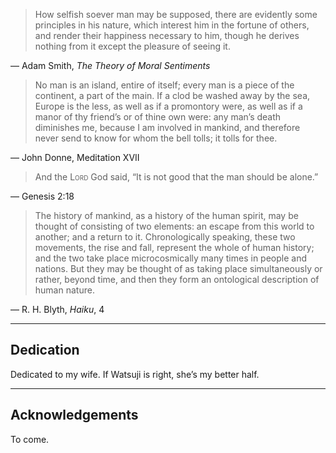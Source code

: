 <div class="frontquote">
<blockquote><p>How selfish soever man may be supposed, there are evidently some principles in his nature, which interest him in the fortune of others, and render their happiness necessary to him, though he derives nothing from it except the pleasure of seeing it.</p></blockquote>

<p>&mdash; Adam Smith, <em>The Theory of Moral Sentiments</em></p>

<blockquote><p>No man is an island, entire of itself; every man is a piece of the continent, a part of the main. If a clod be washed away by the sea, Europe is the less, as well as if a promontory were, as well as if a manor of thy friend’s or of thine own were: any man’s death diminishes me, because I am involved in mankind, and therefore never send to know for whom the bell tolls; it tolls for thee.</p></blockquote>

<p>&mdash; John Donne, Meditation XVII</p>

<blockquote><p>And the <span class="smallcaps">Lord</span> God said, &ldquo;It is not good that the man should be alone.&rdquo;</p></blockquote>

<p>&mdash; Genesis 2:18</p>

<blockquote><p>The history of mankind, as a history of the human spirit, may be thought of consisting of two elements: an escape from this world to another; and a return to it. Chronologically speaking, these two movements, the rise and fall, represent the whole of human history; and the two take place microcosmically many times in people and nations. But they may be thought of as taking place simultaneously or rather, beyond time, and then they form an ontological description of human nature.</p></blockquote>

<p>&mdash; R. H. Blyth, <em>Haiku</em>, 4</p>
</div>

- - - - -

<h2 class="roman invisible">Dedication</h2>
<div class="frontquote fourinch">
<p>Dedicated to my wife. If Watsuji is right, she’s my better half.</p>
</div>

- - - -

<h2 class="roman">Acknowledgements</h2>

To come.